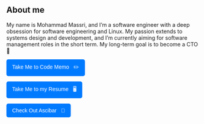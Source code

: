## About me

My name is Mohammad Massri, and I’m a software engineer with a deep obsession for software engineering and Linux. My passion extends to systems design and development, and I’m currently aiming for software management roles in the short term. My long-term goal is to become a CTO 🚀

<p>
  <a href="https://mouhamaddev.github.io/Code-Memo/" style="text-decoration:none;">
    <button style="padding:10px 15px; font-size:14px; color:white; background-color:#007BFF; border:none; border-radius:5px; cursor:pointer;">
      Take Me to Code Memo &nbsp; ✏️
    </button>
  </a>
</p>

<p>
  <a href="https://drive.google.com/file/d/1Xsos1jXrgK4uhwFkg5yF-BOFaqb_LvHr/view?usp=drive_link" style="text-decoration:none;">
    <button style="padding:10px 15px; font-size:14px; color:white; background-color:#007BFF; border:none; border-radius:5px; cursor:pointer;">
      Take Me to my Resume &nbsp; 🖥️
    </button>
  </a>
</p>

<p>
  <a href="https://pypi.org/project/ascibar/" style="text-decoration:none;">
    <button style="padding:10px 15px; font-size:14px; color:white; background-color:#007BFF; border:none; border-radius:5px; cursor:pointer;">
      Check Out Ascibar &nbsp; 🐍
    </button>
  </a>
</p>
